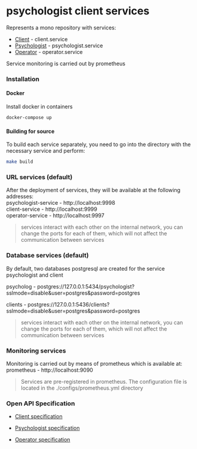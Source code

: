 # psychologist client services

Represents a mono repository with services:
* [Client](https://github.com/fgituser/management-client-psychologist.services/tree/master/client) - client.service
* [Psychologist](https://github.com/fgituser/management-client-psychologist.services/tree/master/client) - psychologist.service
* [Operator](https://github.com/fgituser/management-client-psychologist.services/tree/master/client) - operator.service


Service monitoring is carried out by prometheus
  
### Installation
#### Docker

Install docker in containers
  ```sh
  docker-compose up
  ```

#### Building for source

To build each service separately, you need to go into the directory with the necessary service and perform:
```sh
make build
```

### URL services (default)
After the deployment of services, they will be available at the following addresses:   
psychologist-service - http://localhost:9998   
client-service - http://localhost:9999   
operator-service - http://localhost:9997   

> services interact with each other on the internal network, you can change the ports for each of them, which will not affect the communication between services

### Database services (default)
By default, two databases postgresql are created for the service psychologist and client 

psycholog - postgres://127.0.0.1:5434/psychologist?sslmode=disable&user=postgres&password=postgres   

clients - postgres://127.0.0.1:5436/clients?sslmode=disable&user=postgres&password=postgres

> services interact with each other on the internal network, you can change the ports for each of them, which will not affect the communication between services


### Monitoring services
Monitoring is carried out by means of prometheus which is available at:   
prometheus - http://localhost:9090
> Services are pre-registered in prometheus.
The configuration file is located in the ./configs/prometheus.yml directory

### Open API Specification

* [Client specification](https://github.com/fgituser/management-client-psychologist.services/blob/master/client/api/openapi-spec/swagger.yaml) 

* [Psychologist specification](https://github.com/fgituser/management-client-psychologist.services/blob/develop/psychologist/api/openapi-spec/swagger.yaml)
* [Operator specification](https://github.com/fgituser/management-client-psychologist.services/blob/develop/operator/api/openapi-spec/swagger.yaml)
